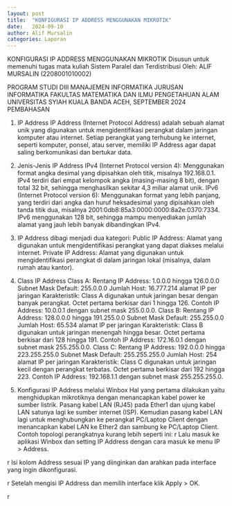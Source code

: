 ```yaml
---
layout: post
title:  "KONFIGURASI IP ADDRESS MENGGUNAKAN MIKROTIK"
date:   2024-09-10
author: Alif Mursalin
categories: Laporan 
---
```

KONFIGURASI IP ADDRESS MENGGUNAKAN MIKROTIK
Disusun untuk memenuhi tugas mata kuliah
Sistem Paralel dan Terdistribusi
Oleh:
ALIF MURSALIN
(2208001010002)

PROGRAM STUDI DIII MANAJEMEN INFORMATIKA
JURUSAN INFORMATIKA
FAKULTAS MATEMATIKA DAN ILMU PENGETAHUAN ALAM
UNIVERSITAS SYIAH KUALA
BANDA ACEH, SEPTEMBER 2024
PEMBAHASAN
1. IP Address
IP Address (Internet Protocol Address) adalah sebuah alamat unik yang digunakan untuk mengidentifikasi perangkat dalam jaringan komputer atau internet. Setiap perangkat yang terhubung ke internet, seperti komputer, ponsel, atau server, memiliki IP Address agar dapat saling berkomunikasi dan bertukar data.

2. Jenis-Jenis IP Address
IPv4 (Internet Protocol version 4): Menggunakan format angka desimal yang dipisahkan oleh titik, misalnya 192.168.0.1. IPv4 terdiri dari empat kelompok angka (masing-masing 8 bit), dengan total 32 bit, sehingga menghasilkan sekitar 4,3 miliar alamat unik.
IPv6 (Internet Protocol version 6): Menggunakan format yang lebih panjang, yang terdiri dari angka dan huruf heksadesimal yang dipisahkan oleh tanda titik dua, misalnya 2001:0db8:85a3:0000:0000:8a2e:0370:7334. IPv6 menggunakan 128 bit, sehingga mampu menyediakan jumlah alamat yang jauh lebih banyak dibandingkan IPv4.
3. IP Address dibagi menjadi dua kategori:
Public IP Address: Alamat yang digunakan untuk mengidentifikasi perangkat yang dapat diakses melalui internet.
Private IP Address: Alamat yang digunakan untuk mengidentifikasi perangkat di dalam jaringan lokal (misalnya, dalam rumah atau kantor).
4. Class IP Address
Class A:
Rentang IP Address: 1.0.0.0 hingga 126.0.0.0
Subnet Mask Default: 255.0.0.0
Jumlah Host: 16.777.214 alamat IP per jaringan
Karakteristik: Class A digunakan untuk jaringan besar dengan banyak perangkat. Octet pertama berkisar dari 1 hingga 126.
Contoh IP Address: 10.0.0.1 dengan subnet mask 255.0.0.0.
Class B:
Rentang IP Address: 128.0.0.0 hingga 191.255.0.0
Subnet Mask Default: 255.255.0.0
Jumlah Host: 65.534 alamat IP per jaringan
Karakteristik: Class B digunakan untuk jaringan menengah hingga besar. Octet pertama berkisar dari 128 hingga 191.
Contoh IP Address: 172.16.0.1 dengan subnet mask 255.255.0.0.
Class C:
Rentang IP Address: 192.0.0.0 hingga 223.255.255.0
Subnet Mask Default: 255.255.255.0
Jumlah Host: 254 alamat IP per jaringan
Karakteristik: Class C digunakan untuk jaringan kecil dengan perangkat terbatas. Octet pertama berkisar dari 192 hingga 223.
Contoh IP Address: 192.168.1.1 dengan subnet mask 255.255.255.0.
5. Konfigurasi IP Address melalui Winbox
Hal yang pertama dilakukan yaitu menghidupkan mikrotiknya dengan menancapkan kabel power ke sumber listrik.
Pasang kabel LAN (RJ45) pada Ether1 dan ujung kabel LAN satunya lagi ke sumber internet (ISP).
Kemudian pasang kabel LAN lagi untuk menghubungkan ke perangkat PC/Laptop Client dengan menancapkan kabel LAN ke Ether2 dan sambung ke PC/Laptop Client.
Contoh topologi perangkatnya kurang lebih seperti ini:
r
Lalu masuk ke aplikasi Winbox dan setting IP Address dengan cara masuk ke menu
IP > Address.

r
Isi kolom Address sesuai IP yang diinginkan dan arahkan pada interface yang ingin dikonfigurasi.

r
Setelah mengisi IP Address dan memilih interface klik Apply > OK.

r
